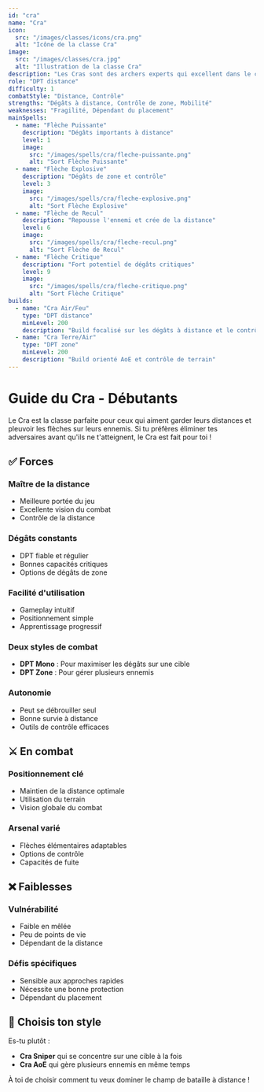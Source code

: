 ```yaml
---
id: "cra"
name: "Cra"
icon:
  src: "/images/classes/icons/cra.png"
  alt: "Icône de la classe Cra"
image:
  src: "/images/classes/cra.jpg"
  alt: "Illustration de la classe Cra"
description: "Les Cras sont des archers experts qui excellent dans le combat à distance. Ils utilisent leurs flèches pour infliger des dégâts, entraver les ennemis et contrôler le champ de bataille."
role: "DPT distance"
difficulty: 1
combatStyle: "Distance, Contrôle"
strengths: "Dégâts à distance, Contrôle de zone, Mobilité"
weaknesses: "Fragilité, Dépendant du placement"
mainSpells:
  - name: "Flèche Puissante"
    description: "Dégâts importants à distance"
    level: 1
    image:
      src: "/images/spells/cra/fleche-puissante.png"
      alt: "Sort Flèche Puissante"
  - name: "Flèche Explosive"
    description: "Dégâts de zone et contrôle"
    level: 3
    image:
      src: "/images/spells/cra/fleche-explosive.png"
      alt: "Sort Flèche Explosive"
  - name: "Flèche de Recul"
    description: "Repousse l'ennemi et crée de la distance"
    level: 6
    image:
      src: "/images/spells/cra/fleche-recul.png"
      alt: "Sort Flèche de Recul"
  - name: "Flèche Critique"
    description: "Fort potentiel de dégâts critiques"
    level: 9
    image:
      src: "/images/spells/cra/fleche-critique.png"
      alt: "Sort Flèche Critique"
builds:
  - name: "Cra Air/Feu"
    type: "DPT distance"
    minLevel: 200
    description: "Build focalisé sur les dégâts à distance et le contrôle de zone"
  - name: "Cra Terre/Air"
    type: "DPT zone"
    minLevel: 200
    description: "Build orienté AoE et contrôle de terrain"
---
```


# Guide du Cra - Débutants

Le Cra est la classe parfaite pour ceux qui aiment garder leurs distances et pleuvoir les flèches sur leurs ennemis. Si tu préfères éliminer tes adversaires avant qu'ils ne t'atteignent, le Cra est fait pour toi !

## ✅ Forces

### Maître de la distance
- Meilleure portée du jeu
- Excellente vision du combat
- Contrôle de la distance

### Dégâts constants
- DPT fiable et régulier
- Bonnes capacités critiques
- Options de dégâts de zone

### Facilité d'utilisation
- Gameplay intuitif
- Positionnement simple
- Apprentissage progressif

### Deux styles de combat
- **DPT Mono** : Pour maximiser les dégâts sur une cible
- **DPT Zone** : Pour gérer plusieurs ennemis

### Autonomie
- Peut se débrouiller seul
- Bonne survie à distance
- Outils de contrôle efficaces

## ⚔️ En combat

### Positionnement clé
- Maintien de la distance optimale
- Utilisation du terrain
- Vision globale du combat

### Arsenal varié
- Flèches élémentaires adaptables
- Options de contrôle
- Capacités de fuite

## ❌ Faiblesses

### Vulnérabilité
- Faible en mêlée
- Peu de points de vie
- Dépendant de la distance

### Défis spécifiques
- Sensible aux approches rapides
- Nécessite une bonne protection
- Dépendant du placement

## 🤔 Choisis ton style

Es-tu plutôt :
- **Cra Sniper** qui se concentre sur une cible à la fois
- **Cra AoE** qui gère plusieurs ennemis en même temps

À toi de choisir comment tu veux dominer le champ de bataille à distance ! 